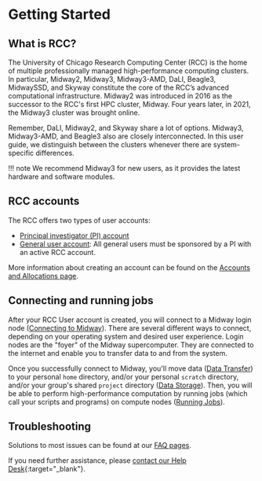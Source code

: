 # Getting Started
<!-- From these links:
https://rcc.uchicago.edu/accounts-allocations -->

## What is RCC?
The University of Chicago Research Computing Center (RCC) is the home of multiple professionally managed high-performance computing clusters. In particular, Midway2, Midway3, Midway3-AMD, DaLI, Beagle3, MidwaySSD, and Skyway constitute the core of the RCC’s advanced computational infrastructure. 
Midway2 was introduced in 2016 as the successor to the RCC's first HPC cluster, Midway. Four years later, in 2021, the Midway3 cluster was brought online. 

Remember, DaLI, Midway2, and Skyway share a lot of options. Midway3, Midway3-AMD, and Beagle3 also are closely interconnected. In this user guide, we distinguish between the clusters whenever there are system-specific differences. 

!!! note
    We recommend Midway3 for new users, as it provides the latest hardware and software modules. 

## RCC accounts
The RCC offers two types of user accounts: 

* [Principal investigator (PI) account](https://rcc.uchicago.edu/accounts-allocations/pi-account-request)
* [General user account](https://rcc.uchicago.edu/accounts-allocations/general-user-account-request): All general users must be sponsored by a PI with an active RCC account. 

More information about creating an account can be found on the [Accounts and Allocations page](https://rcc.uchicago.edu/accounts-allocations).

## Connecting and running jobs
After your RCC User account is created, you will connect to a Midway login node ([Connecting to Midway](connecting.md)). There are several different ways to connect, depending on your operating system and desired user experience. Login nodes are the "foyer" of the Midway supercomputer. They are connected to the internet and enable you to transfer data to and from the system. 

Once you successfully connect to Midway, you'll move data ([Data Transfer](data-transfer.md)) to your personal `home` directory, and/or your personal `scratch` directory, and/or your group's shared `project` directory ([Data Storage](data-storage.md)). Then, you will be able to perform high-performance computation by running jobs (which call your scripts and programs) on compute nodes ([Running Jobs](jobs-overview.md)).

## Troubleshooting

Solutions to most issues can be found at our [FAQ pages](../FAQ/accounts-and-allocations.md).

If you need further assistance, please [contact our Help Desk](https://rcc.uchicago.edu/support-and-services/consulting-and-technical-support){:target="_blank"}.
